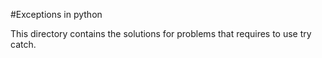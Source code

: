 #Exceptions in python

This directory contains the solutions for problems that requires to use try catch.